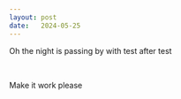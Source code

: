 ```yaml
---
layout: post
date:   2024-05-25
---
```



<p>Oh the night is passing by with test after test</p>
<p>&nbsp;</p>
<p>Make it work please</p>
